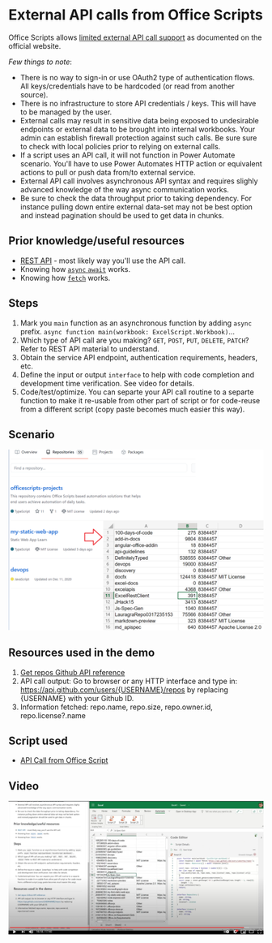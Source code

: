 # External API calls from Office Scripts

Office Scripts allows [limited external API call support](https://docs.microsoft.com/en-us/office/dev/scripts/develop/external-calls) as documented on the official website. 

_Few things to note_:

* There is no way to sign-in or use OAuth2 type of authentication flows. All keys/credentials have to be hardcoded (or read from another source). 
* There is no infrastructure to store API credentials / keys. This will have to be managed by the user. 
* External calls may result in sensitive data being exposed to undesirable endpoints or external data to be brought into internal workbooks. Your admin can establish firewall protection against such calls. Be sure sure to check with local policies prior to relying on external calls. 
* If a script uses an API call, it will not function in Power Automate scenario. You'll have to use Power Automates HTTP action or equivalent actions to pull or push data from/to external service. 
* External API call involves asynchronous API syntax and requires slighly advanced knowledge of the way async communication works. 
* Be sure to check the data throughput prior to taking dependency. For instance pulling down entire external data-set may not be best option and instead pagination should be used to get data in chunks. 

## Prior knowledge/useful resources

* [REST API](https://en.wikipedia.org/wiki/Representational_state_transfer) - most likely way you'll use the API call. 
* Knowing how [`async` `await`](https://developer.mozilla.org/en-US/docs/Learn/JavaScript/Asynchronous/Async_await) works. 
* Knowing how [`fetch`](https://developer.mozilla.org/en-US/docs/Web/API/Fetch_API/Using_Fetch) works. 

## Steps 

1. Mark you `main` function as an asynchronous function by adding `async` prefix. `async function main(workbook: ExcelScript.Workbook)`...
1. Which type of API call are you making? `GET`, `POST`, `PUT`, `DELETE`, `PATCH`? Refer to REST API material to understand. 
1. Obtain the service API endpoint, authentication requirements, headers, etc. 
1. Define the input or output `interface` to help with code completion and development time verification. See video for details. 
1. Code/test/optimize. You can separte your API call routine to a separte function to make it re-usable from other part of script or for code-reuse from a different script (copy paste becomes much easier this way). 

## Scenario 

![Get repos info](git.png)


## Resources used in the demo 

1. [Get repos Github API reference](https://docs.github.com/en/free-pro-team@latest/rest/reference/repos#list-repositories-for-a-user)
1. API call output: Go to browser or any HTTP interface and type in: https://api.github.com/users/{USERNAME}/repos by replacing {USERNAME} with your Github ID. 
1. Information fetched: repo.name, repo.size, repo.owner.id, repo.license?.name

## Script used 

* [API Call from Office Script](APICall.ts)

## Video

[![API Call video](v_api.png)](https://youtu.be/fulP29J418E)
